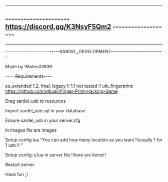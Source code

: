 -----------------------------------------------------------------------
--------------------- https://discord.gg/K3NsyF5Qm2 -------------------
-----------------------------------------------------------------------
-----------------------------------------------------------------------
---------------------------SARDEL_DEVELOPMENT--------------------------

Made by !Mates#3939

-----Requirements----

es_extended 1.2, final, legacy  !! 1.1 not tested !!
utk_fingerprint: https://github.com/utkuali/Finger-Print-Hacking-Game



Drag sardel_usb to resources

Import sardel_usb.sql in your database

Ensure sardel_usb in your server.cfg

In images file are images

Setup config.lua "You can add how many location as you want !!usually 1 for 1 usb !! " 

Setup config-s.lua in server file !!here are items!!

Restart server 

Have fun ;)

